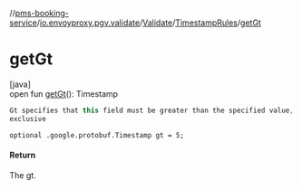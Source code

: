 //[pms-booking-service](../../../../index.md)/[io.envoyproxy.pgv.validate](../../index.md)/[Validate](../index.md)/[TimestampRules](index.md)/[getGt](get-gt.md)

# getGt

[java]\
open fun [getGt](get-gt.md)(): Timestamp

```kotlin
Gt specifies that this field must be greater than the specified value,
exclusive

```
`optional .google.protobuf.Timestamp gt = 5;`

#### Return

The gt.